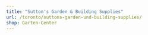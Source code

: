```yaml
---
title: "Sutton's Garden & Building Supplies"
url: /toronto/suttons-garden-und-building-supplies/
shop: Garten-Center
---
```

